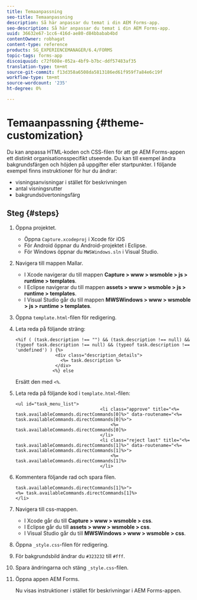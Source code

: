 ```yaml
---
title: Temaanpassning
seo-title: Temaanpassning
description: Så här anpassar du temat i din AEM Forms-app.
seo-description: Så här anpassar du temat i din AEM Forms-app.
uuid: 36632e67-1cc6-416d-ae80-d84bbabab4bd
contentOwner: robhagat
content-type: reference
products: SG_EXPERIENCEMANAGER/6.4/FORMS
topic-tags: forms-app
discoiquuid: c72f608e-052a-4bf9-b7bc-ddf57483af35
translation-type: tm+mt
source-git-commit: f13d358a6508da5813186ed61f959f7a84e6c19f
workflow-type: tm+mt
source-wordcount: '235'
ht-degree: 0%

---
```



# Temaanpassning {#theme-customization}

Du kan anpassa HTML-koden och CSS-filen för att ge AEM Forms-appen ett distinkt organisationsspecifikt utseende. Du kan till exempel ändra bakgrundsfärgen och höjden på uppgifter eller startpunkter. I följande exempel finns instruktioner för hur du ändrar:

* visningsanvisningar i stället för beskrivningen
* antal visningsrutter
* bakgrundsövertoningsfärg

## Steg {#steps}

1. Öppna projektet.

   * Öppna `Capture.xcodeproj` i Xcode för iOS
   * För Android öppnar du Android-projektet i Eclipse.
   * För Windows öppnar du `MWSWindows.sln` i Visual Studio.

1. Navigera till mappen Mallar.

   * I Xcode navigerar du till mappen **Capture > www > wsmoble > js > runtime > templates**.
   * I Eclipse navigerar du till mappen **assets > www > wsmoble > js > runtime > templates**.
   * I Visual Studio går du till mappen **MWSWindows > www > wsmoble > js > runtime > templates**.

1. Öppna `template.html`-filen för redigering.
1. Leta reda på följande sträng:

   ```
   <%if ( (task.description !== "") && (task.description !== null) && (typeof task.description !== null) && (typeof task.description !== 'undefined') ) {%>
                  <div class="description_details">
                    <%= task.description %>
                  </div>
                 <%} else 
   ```

   Ersätt den med `<%`.

1. Leta reda på följande kod i `template.html`-filen:

   ```
   <ul id="task_menu_list">
                                   <li class="approve" title="<%= task.availableCommands.directCommands[0]%>" data-routename="<%= task.availableCommands.directCommands[0]%>">
                                       <%= task.availableCommands.directCommands[0]%>
                                   </li>
                                   <li class="reject last" title="<%= task.availableCommands.directCommands[1]%>" data-routename="<%= task.availableCommands.directCommands[1]%>">
                                       <%= task.availableCommands.directCommands[1]%>
                                   </li>
   ```

1. Kommentera följande rad och spara filen.

   ```
   task.availableCommands.directCommands[1]%>">
   <%= task.availableCommands.directCommands[1]%>
   </li>
   ```

1. Navigera till css-mappen.

   * I Xcode går du till **Capture > www > wsmoble > css**.
   * I Eclipse går du till **assets > www > wsmoble > css**.
   * I Visual Studio går du till **MWSWindows > www > wsmoble > css**.

1. Öppna `_style.css`-filen för redigering.
1. För bakgrundsbild ändrar du `#323232` till `#fff`.
1. Spara ändringarna och stäng `_style.css`-filen.
1. Öppna appen AEM Forms.

   Nu visas instruktioner i stället för beskrivningar i AEM Forms-appen.

